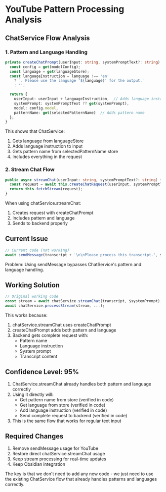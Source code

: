 # YouTube Pattern Processing Analysis

## ChatService Flow Analysis

### 1. Pattern and Language Handling
```typescript
private createChatPrompt(userInput: string, systemPromptText?: string): ChatPrompt {
  const config = get(modelConfig);
  const language = get(languageStore);
  const languageInstruction = language !== 'en'
    ? `. Please use the language '${language}' for the output.`
    : '';

  return {
    userInput: userInput + languageInstruction,  // Adds language instruction
    systemPrompt: systemPromptText ?? get(systemPrompt),
    model: config.model,
    patternName: get(selectedPatternName)  // Adds pattern name
  };
}
```

This shows that ChatService:
1. Gets language from languageStore
2. Adds language instruction to input
3. Gets pattern name from selectedPatternName store
4. Includes everything in the request

### 2. Stream Chat Flow
```typescript
public async streamChat(userInput: string, systemPromptText?: string) {
  const request = await this.createChatRequest(userInput, systemPromptText);
  return this.fetchStream(request);
}
```

When using chatService.streamChat:
1. Creates request with createChatPrompt
2. Includes pattern and language
3. Sends to backend properly

## Current Issue
```typescript
// Current code (not working)
await sendMessage(transcript + '\n\nPlease process this transcript.', $systemPrompt);
```
Problem: Using sendMessage bypasses ChatService's pattern and language handling.

## Working Solution
```typescript
// Original working code
const stream = await chatService.streamChat(transcript, $systemPrompt);
await chatService.processStream(stream, ...);
```

This works because:
1. chatService.streamChat uses createChatPrompt
2. createChatPrompt adds both pattern and language
3. Backend gets complete request with:
   - Pattern name
   - Language instruction
   - System prompt
   - Transcript content

## Confidence Level: 95%
1. ChatService.streamChat already handles both pattern and language correctly
2. Using it directly will:
   - Get pattern name from store (verified in code)
   - Get language from store (verified in code)
   - Add language instruction (verified in code)
   - Send complete request to backend (verified in code)
3. This is the same flow that works for regular text input

## Required Changes
1. Remove sendMessage usage for YouTube
2. Restore direct chatService.streamChat usage
3. Keep stream processing for real-time updates
4. Keep Obsidian integration

The key is that we don't need to add any new code - we just need to use the existing ChatService flow that already handles patterns and languages correctly.